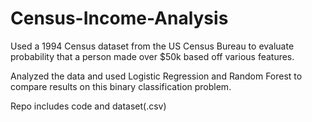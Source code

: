 # Census-Income-Analysis

Used a 1994 Census dataset from the US Census Bureau to evaluate probability that a person made over $50k based off various features.

Analyzed the data and used Logistic Regression and Random Forest to compare results on this binary classification problem.

Repo includes code and dataset(.csv)
